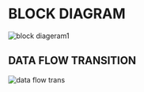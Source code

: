 # BLOCK DIAGRAM


![block diageram1](https://user-images.githubusercontent.com/86227942/164773948-3589bf39-4ee1-4181-adb7-d415ae829aed.png)

## DATA FLOW TRANSITION

![data flow trans](https://user-images.githubusercontent.com/86227942/164778002-ec9717f8-8aa1-4551-ba98-1e8b584fef0b.png)
